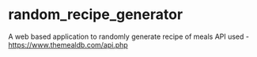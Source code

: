 # random_recipe_generator
A web based application to randomly generate recipe of meals
API used - https://www.themealdb.com/api.php
